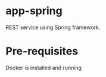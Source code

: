 # app-spring
REST service using Spring framework.

# Pre-requisites
Docker is installed and running
